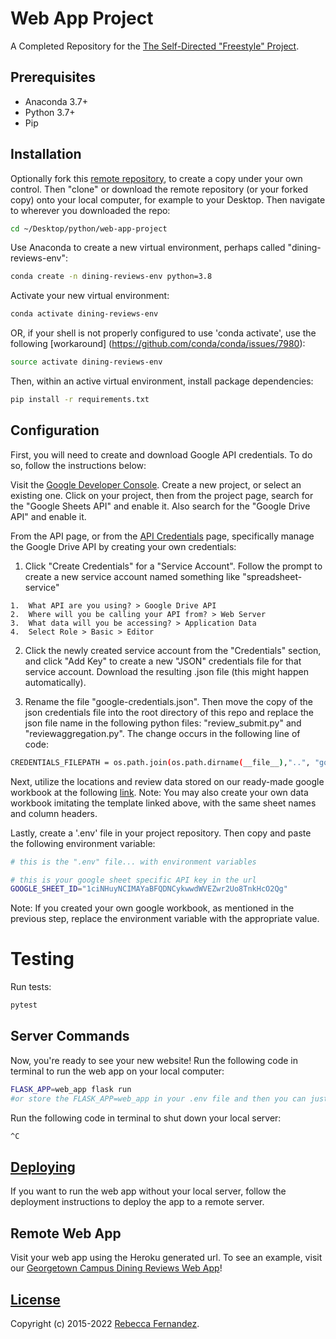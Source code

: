 # Web App Project

A Completed Repository for the [The Self-Directed "Freestyle" Project](https://github.com/prof-rossetti/intro-to-python/tree/main/projects/freestyle).

## Prerequisites

  + Anaconda 3.7+
  + Python 3.7+
  + Pip

## Installation

Optionally fork this [remote repository](https://github.com/beckyfernez/web-app-project), to create a copy under your own control. Then "clone" or download the remote repository (or your forked copy) onto your local computer, for example to your Desktop. Then navigate to wherever you downloaded the repo:

```sh
cd ~/Desktop/python/web-app-project
```

Use Anaconda to create a new virtual environment, perhaps called "dining-reviews-env":

```sh
conda create -n dining-reviews-env python=3.8
```

Activate your new virtual environment:

```sh
conda activate dining-reviews-env
```
OR, if your shell is not properly configured to use 'conda activate', use the following [workaround] (https://github.com/conda/conda/issues/7980):

```sh
source activate dining-reviews-env
```

Then, within an active virtual environment, install package dependencies:

```sh
pip install -r requirements.txt
```

## Configuration

First, you will need to create and download Google API credentials. To do so, follow the instructions below:

Visit the [Google Developer Console](https://console.cloud.google.com). Create a new project, or select an existing one. Click on your project, then from the project page, search for the "Google Sheets API" and enable it. Also search for the "Google Drive API" and enable it.

From the API page, or from the [API Credentials](https://console.cloud.google.com/apis/credentials) page, specifically manage the Google Drive API by creating your own credentials:

  1.  Click "Create Credentials" for a "Service Account". Follow the prompt to create a new service account named something like "spreadsheet-service"

    1.  What API are you using? > Google Drive API
    2.  Where will you be calling your API from? > Web Server
    3.  What data will you be accessing? > Application Data
    4.  Select Role > Basic > Editor

  2.  Click the newly created service account from the "Credentials" section, and click "Add Key" to create a new "JSON" credentials file for that service account. Download the resulting .json file (this might happen automatically).

  3.  Rename the file "google-credentials.json". Then move the copy of the json credentials file into the root directory of this repo and replace the json file name in the following python files: "review_submit.py" and "reviewaggregation.py". The change occurs in the following line of code:

  ```sh
  CREDENTIALS_FILEPATH = os.path.join(os.path.dirname(__file__),"..", "google-credentials.json")
  ```


Next, utilize the locations and review data stored on our ready-made google workbook at the following [link](https://docs.google.com/spreadsheets/d/1ciNHuyNCIMAYaBFQDNCykwwdWVEZwr2Uo8TnkHcO2Qg/edit#gid=615464139). Note: You may also create your own data workbook imitating the template linked above, with the same sheet names and column headers. 

Lastly, create a '.env' file in your project repository. Then copy and paste the following environment variable:

```sh
# this is the ".env" file... with environment variables

# this is your google sheet specific API key in the url
GOOGLE_SHEET_ID="1ciNHuyNCIMAYaBFQDNCykwwdWVEZwr2Uo8TnkHcO2Qg"
```
Note: If you created your own google workbook, as mentioned in the previous step, replace the environment variable with the appropriate value. 


# Testing

Run tests:

```sh
pytest
```

## Server Commands

Now, you're ready to see your new website! Run the following code in terminal to run the web app on your local computer:
```sh
FLASK_APP=web_app flask run
#or store the FLASK_APP=web_app in your .env file and then you can just enter 'flask run'
```

Run the following code in terminal to shut down your local server:
```sh
^C
```

## [Deploying](/DEPLOYING.md)

If you want to run the web app without your local server, follow the deployment instructions to deploy the app to a remote server. 

## Remote Web App

Visit your web app using the Heroku generated url. To see an example, visit our [Georgetown Campus Dining Reviews Web App](https://dining-location-reviews-app.herokuapp.com/)!


## [License](/LICENSE.md)

Copyright (c) 2015-2022 [Rebecca Fernandez](mailto:rmf83@georgetown.edu).

